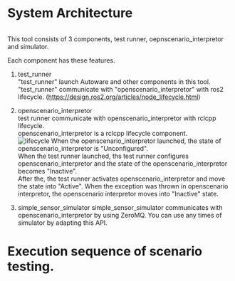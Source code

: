 # System Architecture
```plantuml source="docs/design/uml/whole_architecture.pu"
```

This tool consists of 3 components, test runner, oepnscenario_interpretor and simulator.

Each component has these features.

1. test_runner  
"test_runner" launch Autoware and other components in this tool.
"test_runner" communicate with "openscenario_interpretor" with ros2 lifecycle.
(https://design.ros2.org/articles/node_lifecycle.html)

1. openscenario_interpretor  
test runner communicate with openscenario_interpretor with rclcpp lifecycle.  
openscenario_interpretor is a rclcpp lifecycle component.  
![lifecycle](https://design.ros2.org/img/node_lifecycle/life_cycle_sm.png "lifecycle")
When the openscenario_interpretor launched, the state of openscenario_interpretor is "Unconfigured".  
When the test runner launched, ths test runner configures openscenario_interpretor and the state of the openscenario_interpretor becomes "Inactive".  
After the, the test runner activates openscenario_interpretor and move the state into "Active".
When the exception was thrown in openscenario interpretor, the openscenario interpretor moves into "Inactive" state.

1. simple_sensor_simulator
simple_sensor_simulator communicates with openscenario_interpretor by using ZeroMQ.
You can use any times of simulator by adapting this API.

# Execution sequence of scenario testing.

```plantuml source="docs/design/uml/sequence.pu"
```
